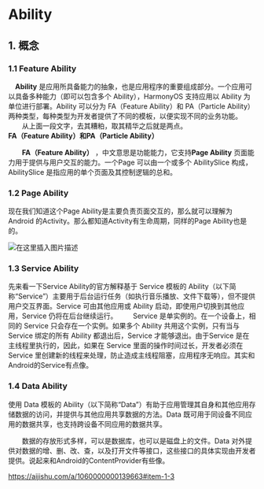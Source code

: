 # Ability

## 1. 概念

### 1.1 Feature Ability

 **Ability** 是应用所具备能力的抽象，也是应用程序的重要组成部分。一个应用可以具备多种能力（即可以包含多个 Ability），HarmonyOS 支持应用以 Ability 为单位进行部署。Ability 可以分为 FA（Feature Ability）和 PA（Particle Ability）两种类型，每种类型为开发者提供了不同的模板，以便实现不同的业务功能。
  从上面一段文字，去其糟粕，取其精华之后就是两点。**FA（Feature Ability）**和**PA（Particle Ability）**

  **FA（Feature Ability）** ，中文意思是功能能力，它支持**Page Ability** 页面能力用于提供与用户交互的能力。一个Page 可以由一个或多个 AbilitySlice 构成，AbilitySlice 是指应用的单个页面及其控制逻辑的总和。

### 1.2 Page Ability

现在我们知道这个Page Ability是主要负责页面交互的，那么就可以理解为Android 的Activity。那么都知道Activity有生命周期，同样的Page Ability也是的。

![在这里插入图片描述](https://img-blog.csdnimg.cn/20200923100950751.png?x-oss-process=image/watermark,type_ZmFuZ3poZW5naGVpdGk,shadow_10,text_aHR0cHM6Ly9ibG9nLmNzZG4ubmV0L3FxXzM4NDM2MjE0,size_16,color_FFFFFF,t_70#pic_center)

### 1.3 Service Ability

先来看一下Service Ability的官方解释基于 Service 模板的 Ability（以下简称“Service”）主要用于后台运行任务（如执行音乐播放、文件下载等），但不提供用户交互界面。Service 可由其他应用或 Ability 启动，即使用户切换到其他应用，Service 仍将在后台继续运行。
  Service 是单实例的。在一个设备上，相同的 Service 只会存在一个实例。如果多个 Ability 共用这个实例，只有当与 Service 绑定的所有 Ability 都退出后，Service 才能够退出。由于Service 是在主线程里执行的，因此，如果在 Service 里面的操作时间过长，开发者必须在Service 里创建新的线程来处理，防止造成主线程阻塞，应用程序无响应。其实和Android的Service有点像。

### 1.4 Data Ability

使用 Data 模板的 Ability（以下简称“Data”）有助于应用管理其自身和其他应用存储数据的访问，并提供与其他应用共享数据的方法。Data 既可用于同设备不同应用的数据共享，也支持跨设备不同应用的数据共享。

  数据的存放形式多样，可以是数据库，也可以是磁盘上的文件。Data 对外提供对数据的增、删、改、查，以及打开文件等接口，这些接口的具体实现由开发者提供。说起来和Android的ContentProvider有些像。

https://aijishu.com/a/1060000000139663#item-1-3

